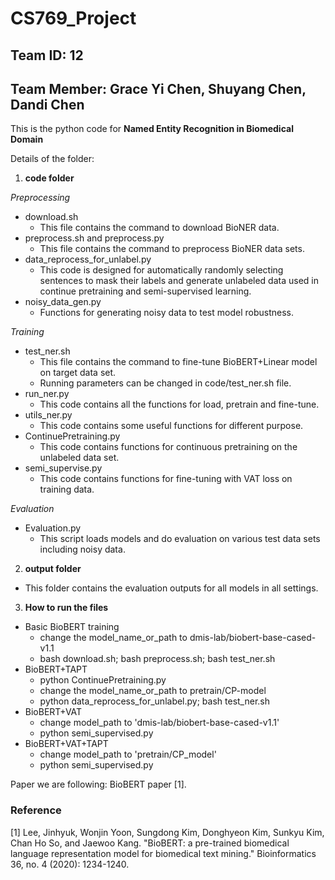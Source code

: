 # CS769_Project
## Team ID: 12
## Team Member: Grace Yi Chen, Shuyang Chen, Dandi Chen

This is the python code for **Named Entity Recognition in Biomedical Domain**

Details of the folder:

1. **code folder**

 *Preprocessing*
 * download.sh
    + This file contains the command to download BioNER data.
 * preprocess.sh and preprocess.py
    + This file contains the command to preprocess BioNER data sets.
 * data_reprocess_for_unlabel.py
    + This code is designed for automatically randomly selecting sentences to mask their labels and generate unlabeled data used in continue pretraining and semi-supervised learning.
 * noisy_data_gen.py
    + Functions for generating noisy data to test model robustness. 
 
 *Training*
 * test_ner.sh
    + This file contains the command to fine-tune BioBERT+Linear model on target data set.
    + Running parameters can be changed in code/test_ner.sh file. 
 * run_ner.py
    + This code contains all the functions for load, pretrain and fine-tune.
 * utils_ner.py
    + This code contains some useful functions for different purpose.
 * ContinuePretraining.py
    + This code contains functions for continuous pretraining on the unlabeled data set.
 * semi_supervise.py
    + This code contains functions for fine-tuning with VAT loss on training data.
 
 *Evaluation*
 * Evaluation.py
    + This script loads models and do evaluation on various test data sets including noisy data.

2. **output folder**
 * This folder contains the evaluation outputs for all models in all settings.

3. **How to run the files**
 * Basic BioBERT training
    + change the model_name_or_path to dmis-lab/biobert-base-cased-v1.1
    + bash download.sh; bash preprocess.sh; bash test_ner.sh
 * BioBERT+TAPT
    + python ContinuePretraining.py
    + change the model_name_or_path to pretrain/CP-model
    + python data_reprocess_for_unlabel.py; bash test_ner.sh
 * BioBERT+VAT
    + change model_path to 'dmis-lab/biobert-base-cased-v1.1'
    + python semi_supervised.py
 * BioBERT+VAT+TAPT
    + change model_path to 'pretrain/CP_model'
    + python semi_supervised.py

Paper we are following: BioBERT paper [1]. 

### Reference

[1] Lee, Jinhyuk, Wonjin Yoon, Sungdong Kim, Donghyeon Kim, Sunkyu Kim, Chan Ho So, and Jaewoo Kang. "BioBERT: a pre-trained biomedical language representation model for biomedical text mining." Bioinformatics 36, no. 4 (2020): 1234-1240.
